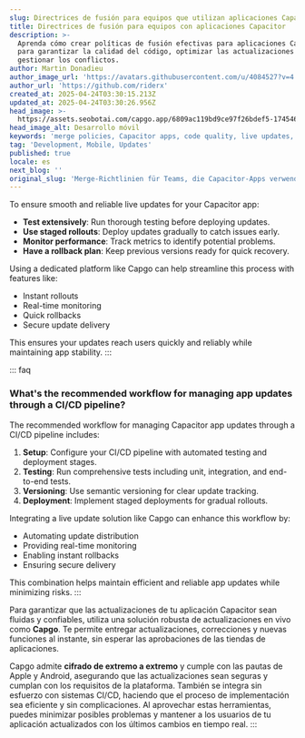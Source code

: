 ```yaml
---
slug: Directrices de fusión para equipos que utilizan aplicaciones Capacitor
title: Directrices de fusión para equipos con aplicaciones Capacitor
description: >-
  Aprenda cómo crear políticas de fusión efectivas para aplicaciones Capacitor
  para garantizar la calidad del código, optimizar las actualizaciones y
  gestionar los conflictos.
author: Martin Donadieu
author_image_url: 'https://avatars.githubusercontent.com/u/4084527?v=4'
author_url: 'https://github.com/riderx'
created_at: 2025-04-24T03:30:15.213Z
updated_at: 2025-04-24T03:30:26.956Z
head_image: >-
  https://assets.seobotai.com/capgo.app/6809ac119bd9ce97f26bdef5-1745465426956.jpg
head_image_alt: Desarrollo móvil
keywords: 'merge policies, Capacitor apps, code quality, live updates, branch management'
tag: 'Development, Mobile, Updates'
published: true
locale: es
next_blog: ''
original_slug: 'Merge-Richtlinien für Teams, die Capacitor-Apps verwenden'
---
```

To ensure smooth and reliable live updates for your Capacitor app:

-   **Test extensively**: Run thorough testing before deploying updates.
-   **Use staged rollouts**: Deploy updates gradually to catch issues early.
-   **Monitor performance**: Track metrics to identify potential problems.
-   **Have a rollback plan**: Keep previous versions ready for quick recovery.

Using a dedicated platform like Capgo can help streamline this process with features like:
- Instant rollouts
- Real-time monitoring
- Quick rollbacks
- Secure update delivery

This ensures your updates reach users quickly and reliably while maintaining app stability.
:::

::: faq
### What's the recommended workflow for managing app updates through a CI/CD pipeline?

The recommended workflow for managing Capacitor app updates through a CI/CD pipeline includes:

1. **Setup**: Configure your CI/CD pipeline with automated testing and deployment stages.
2. **Testing**: Run comprehensive tests including unit, integration, and end-to-end tests.
3. **Versioning**: Use semantic versioning for clear update tracking.
4. **Deployment**: Implement staged deployments for gradual rollouts.

Integrating a live update solution like Capgo can enhance this workflow by:
- Automating update distribution
- Providing real-time monitoring
- Enabling instant rollbacks
- Ensuring secure delivery

This combination helps maintain efficient and reliable app updates while minimizing risks.
:::

Para garantizar que las actualizaciones de tu aplicación Capacitor sean fluidas y confiables, utiliza una solución robusta de actualizaciones en vivo como **Capgo**. Te permite entregar actualizaciones, correcciones y nuevas funciones al instante, sin esperar las aprobaciones de las tiendas de aplicaciones.

Capgo admite **cifrado de extremo a extremo** y cumple con las pautas de Apple y Android, asegurando que las actualizaciones sean seguras y cumplan con los requisitos de la plataforma. También se integra sin esfuerzo con sistemas CI/CD, haciendo que el proceso de implementación sea eficiente y sin complicaciones. Al aprovechar estas herramientas, puedes minimizar posibles problemas y mantener a los usuarios de tu aplicación actualizados con los últimos cambios en tiempo real.
:::
